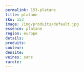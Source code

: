 ```yaml
---
permalink: 153-platane
title: platane
sku: 153
image: /img/produits/default.jpg
essence: platane
region: europe
details: 
produits: 
couleur: 
densite: 
veines: sans
rarete: 
---
```

